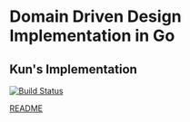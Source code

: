 # Domain Driven Design Implementation in Go

## Kun's Implementation

[![Build Status](https://travis-ci.com/a-trium/domain-driven-design.svg?branch=master)](https://travis-ci.com/a-trium/domain-driven-design)

[README](https://github.com/a-trium/domain-driven-design/tree/master/implementation-1ambda)


